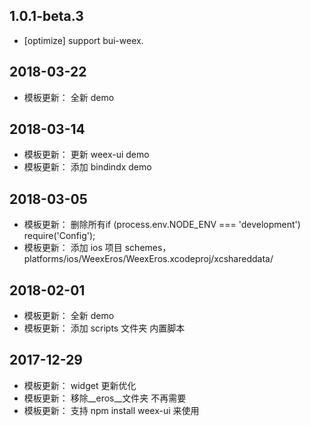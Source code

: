 ## 1.0.1-beta.3
* [optimize] support bui-weex.

## 2018-03-22
* 模板更新： 全新 demo

## 2018-03-14
* 模板更新： 更新 weex-ui demo
* 模板更新： 添加 bindindx demo
## 2018-03-05
* 模板更新： 删除所有if (process.env.NODE_ENV === 'development') require('Config');
* 模板更新： 添加 ios 项目 schemes，platforms/ios/WeexEros/WeexEros.xcodeproj/xcshareddata/
## 2018-02-01
* 模板更新： 全新 demo
* 模板更新： 添加 scripts 文件夹 内置脚本

## 2017-12-29
* 模板更新： widget 更新优化
* 模板更新： 移除__eros__文件夹 不再需要
* 模板更新： 支持 npm install weex-ui 来使用